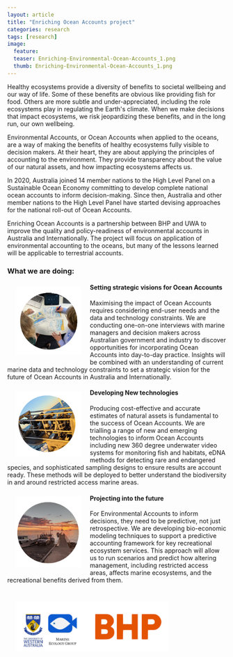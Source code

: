 ```yaml
---
layout: article
title: "Enriching Ocean Accounts project"
categories: research 
tags: [research]
image:
  feature: 
  teaser: Enriching-Environmental-Ocean-Accounts_1.png
  thumb: Enriching-Environmental-Ocean-Accounts_1.png
---
```

Healthy ecosystems provide a diversity of benefits to societal wellbeing and our way of life. Some of these benefits are obvious like providing fish for food. Others are more subtle and under-appreciated, including the role ecosystems play in regulating the Earth's climate. When we make decisions that impact ecosystems, we risk jeopardizing these benefits, and in the long run, our own wellbeing. 

Environmental Accounts, or Ocean Accounts when applied to the oceans, are a way of making the benefits of healthy ecosystems fully visible to decision makers. At their heart, they are about applying the principles of accounting to the environment. They provide transparency about the value of our natural assets, and how impacting ecosystems affects us.   

In 2020, Australia joined 14 member nations to the High Level Panel on a Sustainable Ocean Economy committing to develop complete national ocean accounts to inform decision-making. Since then, Australia and other member nations to the High Level Panel have started devising approaches for the national roll-out of Ocean Accounts.  

Enriching Ocean Accounts is a partnership between BHP and UWA to improve the quality and policy-readiness of environmental accounts in Australia and Internationally. The project will focus on application of environmental accounting to the oceans, but many of the lessons learned will be applicable to terrestrial accounts. 

<h3>What we are doing:</h3>

<img src='/images/Enriching-Environmental-Ocean-Accounts_1.png' align='left' width="150" hspace="20" vspace="10">
<h4>Setting strategic visions for Ocean Accounts</h4>

Maximising the impact of Ocean Accounts requires considering  end-user needs and the data and technology constraints. We are conducting one-on-one interviews with marine managers and decision makers across Australian government and industry to discover opportunities for incorporating Ocean Accounts into  day-to-day practice. Insights will be combined with an understanding of current marine data and technology constraints to set a strategic vision for the future of Ocean Accounts in Australia and Internationally.

<img src='/images/Enriching-Environmental-Ocean-Accounts_2.png' align='left' width="150" hspace="20" vspace="10">
<h4>Developing New technologies</h4>

Producing cost-effective and accurate estimates of natural assets is fundamental to the success of Ocean Accounts. We are trialling a range of new and emerging technologies to inform Ocean Accounts including new 360 degree underwater video systems for monitoring fish and habitats, eDNA methods for detecting rare and endangered species, and sophisticated sampling designs to ensure results are account ready. These methods will be deployed to better understand the biodiversity in and around restricted access marine areas.

<img src='/images/Enriching-Environmental-Ocean-Accounts_3.png' align='left' width="150" hspace="20" vspace="10">
<h4>Projecting into the future</h4>

For Environmental Accounts to inform decisions, they need to be predictive, not just retrospective. We are developing bio-economic modeling techniques to support a predictive accounting framework for key recreational ecosystem services. This approach will allow us to run scenarios and predict how altering management, including restricted access areas, affects marine ecosystems, and the recreational benefits derived from them.

<br>

<img src='/images/Enriching-Environmental-Ocean-Accounts_logo.png' align='centre' width="350" hspace="20" vspace="10">
